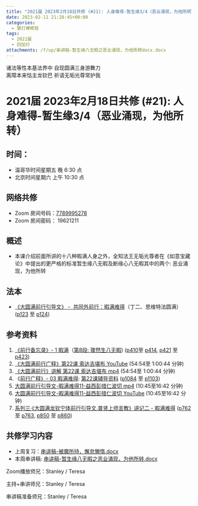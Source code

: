 ```yaml
---
title: "2021届 2023年2月18日共修 (#21): 人身难得-暂生缘3/4（恶业涌现，为他所转）"
date: 2023-02-11 21:28:45+00:00
categories:
  - 慧灯禅修班
tags:
  - 2021届
  - 四加行
attachments: /f/up/串讲稿-暂生缘八无暇之恶业涌现，为他所转docx.docx
---
```

<!--StartFragment-->

诸法等性本基法界中 自现圆满三身游舞力\
离障本来怙主龙钦巴 祈请无垢光尊常护我

# 2021届 2023年2月18日共修 (#21): 人身难得-暂生缘3/4（恶业涌现，为他所转）

## 时间：

* 温哥华时间星期五 晚 6:30 点
* 北京时间星期六 上午 10:30 点

## 网络共修

* Zoom 房间号码：[7789995278](https://us02web.zoom.us/j/7789995278?pwd=VjZmbWJFY2k2K0E5RVB2cTNIQmhqUT09)
* Zoom 房间密码： 19621211

## 概述

* 本课介绍前面所讲的十八种暇满人身之外，全知法王无垢光尊者在《如意宝藏论》中提出的更严格的标准暂生缘八无暇及断缘心八无暇其中的两个: 恶业涌现，为他所转

## 法本

* [《](https://huidengchanxiu.net/refs/qxgs/qxgs-03xm)[大圆满前行引导文》 -  共同外前行：暇满难得](https://huidengchanxiu.net/books/dymqx/#%E4%B8%80%E6%9A%87%E6%BB%A1%E9%9A%BE%E5%BE%97)（丁二、思维特法圆满）([p123](https://huidengchanxiu.net/books/dymqx/#p123) 至 [p124](https://huidengchanxiu.net/books/dymqx/#p124))

## 参考资料

1. [《前行备忘录》- 1 暇满](https://huidengchanxiu.net/refs/qxbwl/qxxl4-01xm)（[第8段: 骤然生八无暇](https://huidengchanxiu.net/refs/qxbwl/qxxl4-01xm/#%E9%AA%A4%E7%84%B6%E7%94%9F%E5%85%AB%E6%97%A0%E6%9A%87)) ([p410](https://huidengchanxiu.net/refs/qxbwl/qxxl4-01xm/#p410)至 [p414](https://huidengchanxiu.net/refs/qxbwl/qxxl4-01xm/#p414), [p421](https://huidengchanxiu.net/refs/qxbwl/qxxl4-01xm/#p421) 至 [p423](https://huidengchanxiu.net/refs/qxbwl/qxxl4-01xm/#p423))
2. [《大圆满前行广释》第22课 索达吉堪布 YouTube](https://www.youtube.com/watch?v=7KE5jt3-vw8) (54:54至 1:00:44 分钟)
3. [《大圆满前行》讲解 第22课 索达吉堪布 mp4](http://huidengchanxiu.net/jmy/007-%E5%A4%A7%E5%9C%86%E6%BB%A1%E5%89%8D%E8%A1%8C%E5%B9%BF%E9%87%8A/007-%E5%89%8D%E8%A1%8C%E5%B9%BF%E9%87%8A%E8%A7%86%E9%A2%91/%e3%80%8a%e5%a4%a7%e5%9c%86%e6%bb%a1%e5%89%8d%e8%a1%8c%e3%80%8b%e8%ae%b2%e8%a7%a3%e7%ac%ac22%e8%af%be.mp4) (54:54至 1:00:44 分钟)
4. 《[前行广释》- 03 暇满难得](https://huidengchanxiu.net/refs/qxgs/fudao/qxgsfd-03xm): [第22课辅导资料](https://huidengchanxiu.net/refs/qxgs/fudao/qxgsfd-03xm/#%E5%89%8D%E8%A1%8C%E5%B9%BF%E9%87%8A%E7%AC%AC22%E8%AF%BE%E8%BE%85%E5%AF%BC%E8%B5%84%E6%96%99) ([p1084](https://huidengchanxiu.net/refs/qxgs/fudao/qxgsfd-03xm/#p1084) 至 [p1103](https://huidengchanxiu.net/refs/qxgs/fudao/qxgsfd-03xm/#p1103))
5. [大圆满前行引导文-暇满难得11-益西彭措仁波切 mp4](https://f.huidengchanxiu.net/jmy/xmfw/s3/02/%e5%89%8d%e8%a1%8c%e5%bc%95%e5%af%bc%e6%96%87-%e6%9a%87%e6%bb%a1%e9%9a%be%e5%be%9711.mp4) (10:45至16:42 分钟)
6. [大圆满前行引导文-暇满难得11-益西彭措仁波切 YouTube](https://www.youtube.com/watch?v=gsjaZna0YRw&list=PL7aUyQTIJqAhd5VvMC0Ll__8JInqzft2t&index=26) (10:45至16:42 分钟)
7. [系列三·《大圆满龙钦宁体前行引导文.普贤上师言教》讲记二 - 暇满难得](https://huidengchanxiu.net/refs/xmfw/s3-ydw2-xmnd) ([p762](https://huidengchanxiu.net/refs/xmfw/s3-ydw2-xmnd/#p762) 至 [p763](https://huidengchanxiu.net/refs/xmfw/s3-ydw2-xmnd/#p763), [p850](https://huidengchanxiu.net/refs/xmfw/s3-ydw2-xmnd/#p850) 至 [p860](https://huidengchanxiu.net/refs/xmfw/s3-ydw2-xmnd/#p850))

## **共修学习内容**

* 上周复习：[串讲稿-被魔所持，懈怠懒惰.docx](https://www.huidengvan.com/f/up/%E4%B8%B2%E8%AE%B2%E7%A8%BF-%E8%A2%AB%E9%AD%94%E6%89%80%E6%8C%81%EF%BC%8C%E6%87%88%E6%80%A0%E6%87%92%E6%83%B0.docx)
* 本周串讲稿: [串讲稿-暂生缘八无暇之恶业涌现，为他所转.docx](/f/up/串讲稿-暂生缘八无暇之恶业涌现，为他所转docx.docx)



Zoom播放师兄：Stanley / Teresa

主持+串讲师兄：Stanley / Teresa

串讲稿准备师兄：Stanley / Teresa

<!--EndFragment-->